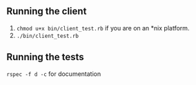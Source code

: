 ## Running the client

1. `chmod u+x bin/client_test.rb` if you are on an *nix platform.
2. `./bin/client_test.rb`

## Running the tests

`rspec -f d -c` for documentation
